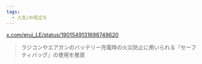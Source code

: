 ```yaml
---
tags:
  - 人生/お役立ち
---
```

[x.com/erui\_LE/status/1901549131698749620](https://x.com/erui_LE/status/1901549131698749620)

>ラジコンやエアガンのバッテリー充電時の火災防止に用いられる『セーフティバッグ』の使用を推奨

